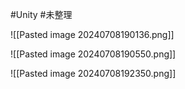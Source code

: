 
#Unity #未整理 

![[Pasted image 20240708190136.png]]


![[Pasted image 20240708190550.png]]



![[Pasted image 20240708192350.png]]



